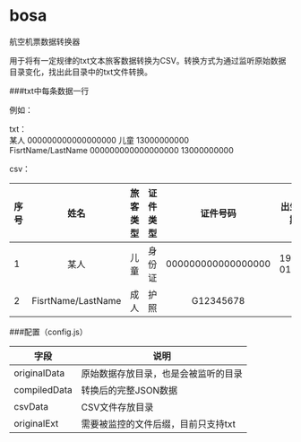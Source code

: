 # bosa
航空机票数据转换器

用于将有一定规律的txt文本旅客数据转换为CSV。转换方式为通过监听原始数据目录变化，找出此目录中的txt文件转换。


###txt中每条数据一行

例如：

txt：<br>
某人 000000000000000000 儿童 13000000000 <br>
FisrtName/LastName 000000000000000000 13000000000

csv：

序号 | 姓名                | 旅客类型 | 证件类型 | 证件号码           | 出生日期 | 手机号
:--  | :----------------: | :------: | :-----: | :---------------: | :-----: | -----------:
1    | 某人               | 儿童     |  身份证  | 000000000000000000 | 1900-01-01 | 13000000000
2    | FisrtName/LastName | 成人     |  护照    | G12345678			|			 | 13000000000


###配置（config.js）

字段         | 说明 
------------ | ------------- 
originalData | 原始数据存放目录，也是会被监听的目录
compiledData | 转换后的完整JSON数据
csvData      | CSV文件存放目录
originalExt  | 需要被监控的文件后缀，目前只支持txt
